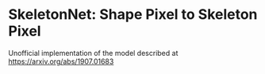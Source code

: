 # SkeletonNet: Shape Pixel to Skeleton Pixel

Unofficial implementation of the model described at https://arxiv.org/abs/1907.01683
